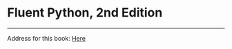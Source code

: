 # Fluent Python, 2nd Edition
---
Address for this book: [Here](https://www.oreilly.com/library/view/fluent-python-2nd/9781492056348/)
